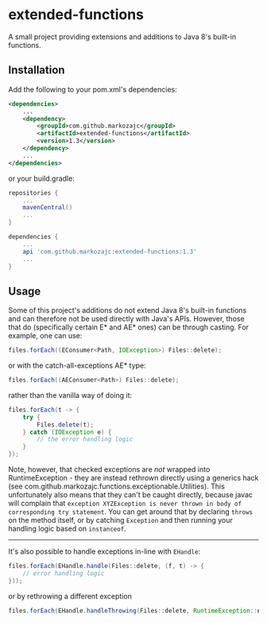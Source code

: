 # extended-functions

A small project providing extensions and additions to Java 8's built-in functions.

## Installation

Add the following to your pom.xml's dependencies:
    
```xml
<dependencies>
    ...
    <dependency>
        <groupId>com.github.markozajc</groupId>
        <artifactId>extended-functions</artifactId>
        <version>1.3</version>
    </dependency>
    ...
</dependencies>
```

or your build.gradle:

```groovy
repositories {
    ...
    mavenCentral()
    ...
}

dependencies {
    ...
    api 'com.github.markozajc:extended-functions:1.3'
    ...
}
```
    
## Usage

Some of this project's additions do not extend Java 8's built-in functions and can therefore not be used directly with Java's APIs. However, those that do (specifically certain E\* and AE\* ones) can be through casting. For example, one can use:

```java
files.forEach((EConsumer<Path, IOException>) Files::delete);
```

or with the catch-all-exceptions AE\* type:

```java
files.forEach((AEConsumer<Path>) Files::delete);
```

rather than the vanilla way of doing it:

```java
files.forEach(t -> {
    try {
        Files.delete(t);
    } catch (IOException e) {
        // the error handling logic
    }
});
```

Note, however, that checked exceptions are _not_ wrapped into RuntimeException - they are instead rethrown directly using a generics hack (see com.github.markozajc.functions.exceptionable.Utilities). This unfortunately also means that they can't be caught directly, because javac will complain that `exception XYZException is never thrown in body of corresponding try statement`. You can get around that by declaring `throws` on the method itself, or by catching `Exception` and then running your handling logic based on `instanceof`.

---

It's also possible to handle exceptions in-line with `EHandle`:

```java
files.forEach(EHandle.handle(Files::delete, (f, t) -> {
    // error handling logic
}));
```

or by rethrowing a different exception

```java
files.forEach(EHandle.handleThrowing(Files::delete, RuntimeException::new));
```
